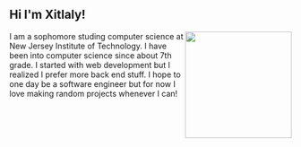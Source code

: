 <h2>Hi I'm Xitlaly!</h2>
<img src="https://images-wixmp-ed30a86b8c4ca887773594c2.wixmp.com/f/874323cf-a73c-42fe-9b95-2fcc42a97331/d86k5xq-78e31e93-9360-4e32-b6fa-67ee63625f19.gif?token=eyJ0eXAiOiJKV1QiLCJhbGciOiJIUzI1NiJ9.eyJzdWIiOiJ1cm46YXBwOjdlMGQxODg5ODIyNjQzNzNhNWYwZDQxNWVhMGQyNmUwIiwiaXNzIjoidXJuOmFwcDo3ZTBkMTg4OTgyMjY0MzczYTVmMGQ0MTVlYTBkMjZlMCIsIm9iaiI6W1t7InBhdGgiOiJcL2ZcLzg3NDMyM2NmLWE3M2MtNDJmZS05Yjk1LTJmY2M0MmE5NzMzMVwvZDg2azV4cS03OGUzMWU5My05MzYwLTRlMzItYjZmYS02N2VlNjM2MjVmMTkuZ2lmIn1dXSwiYXVkIjpbInVybjpzZXJ2aWNlOmZpbGUuZG93bmxvYWQiXX0.KlRTPO9xkV0yX2TT16pgANFPCkZJ5ZW3HzWgfBSRQ6o" width="190" align="right">
I am a sophomore studing computer science at New Jersey Institute of Technology.
I have been into computer science since about 7th grade. I started with web development but I realized
I prefer more back end stuff. I hope to one day be a software engineer but for now I love making random
projects whenever I can!

<!---
Xitlaly-P/Xitlaly-P is a ✨ special ✨ repository because its `README.md` (this file) appears on your GitHub profile.
You can click the Preview link to take a look at your changes.
--->
